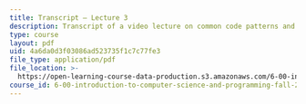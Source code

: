 ```yaml
---
title: Transcript – Lecture 3
description: Transcript of a video lecture on common code patterns and iterative programs.
type: course
layout: pdf
uid: 4a6da0d3f03086ad523735f1c7c77fe3
file_type: application/pdf
file_location: >-
  https://open-learning-course-data-production.s3.amazonaws.com/6-00-introduction-to-computer-science-and-programming-fall-2008/4a6da0d3f03086ad523735f1c7c77fe3_6-00F08-L03.pdf
course_id: 6-00-introduction-to-computer-science-and-programming-fall-2008
---
```

